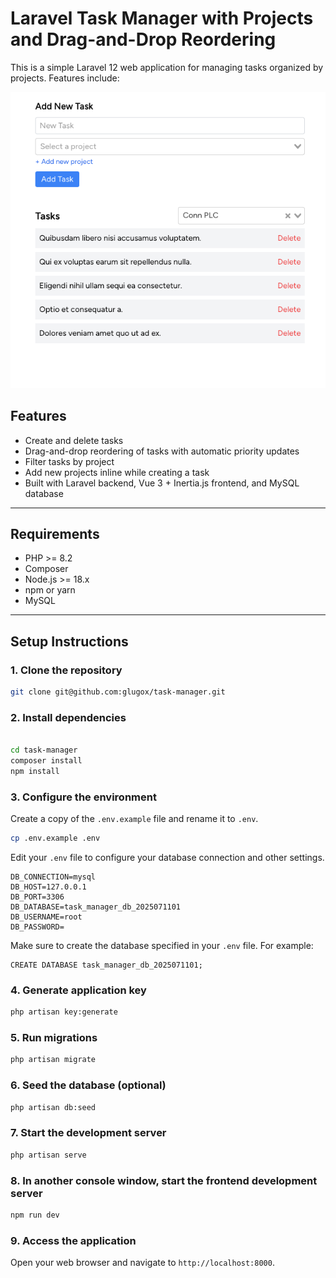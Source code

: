 # Laravel Task Manager with Projects and Drag-and-Drop Reordering

This is a simple Laravel 12 web application for managing tasks organized by projects. Features include:


![Screenshot 1](https://raw.githubusercontent.com/glugox/task-manager/main/Screenshot.png)

## Features
- Create and delete tasks
- Drag-and-drop reordering of tasks with automatic priority updates
- Filter tasks by project
- Add new projects inline while creating a task
- Built with Laravel backend, Vue 3 + Inertia.js frontend, and MySQL database

---

## Requirements

- PHP >= 8.2
- Composer
- Node.js >= 18.x
- npm or yarn
- MySQL

---

## Setup Instructions

### 1. Clone the repository

```bash
git clone git@github.com:glugox/task-manager.git

```

### 2. Install dependencies
```bash

cd task-manager
composer install
npm install
```


### 3. Configure the environment
Create a copy of the `.env.example` file and rename it to `.env`.
```bash
cp .env.example .env
```

Edit your `.env` file to configure your database connection and other settings.
```
DB_CONNECTION=mysql
DB_HOST=127.0.0.1
DB_PORT=3306
DB_DATABASE=task_manager_db_2025071101
DB_USERNAME=root
DB_PASSWORD=
```

Make sure to create the database specified in your `.env` file.
For example:


```
CREATE DATABASE task_manager_db_2025071101;
```


### 4. Generate application key
```bash
php artisan key:generate
```

### 5. Run migrations
```bash
php artisan migrate
```

### 6. Seed the database (optional)
```bash
php artisan db:seed
```

### 7. Start the development server
```bash
php artisan serve
```

### 8. In another console window, start the frontend development server
```bash
npm run dev
```

### 9. Access the application
Open your web browser and navigate to `http://localhost:8000`.

    
